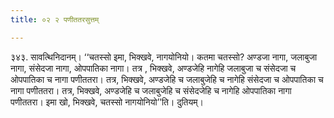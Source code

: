 ```yaml
---
title: ०२ २ पणीततरसुत्तम्

---
```


३४३. सावत्थिनिदानम्। ‘‘चतस्सो इमा, भिक्खवे, नागयोनियो। कतमा चतस्सो? अण्डजा नागा, जलाबुजा नागा, संसेदजा नागा, ओपपातिका नागा। तत्र , भिक्खवे, अण्डजेहि नागेहि जलाबुजा च संसेदजा च ओपपातिका च नागा पणीततरा। तत्र, भिक्खवे, अण्डजेहि च जलाबुजेहि च नागेहि संसेदजा च ओपपातिका च नागा पणीततरा। तत्र, भिक्खवे, अण्डजेहि च जलाबुजेहि च संसेदजेहि च नागेहि ओपपातिका नागा पणीततरा। इमा खो, भिक्खवे, चतस्सो नागयोनियो’’ति। दुतियम्।  

